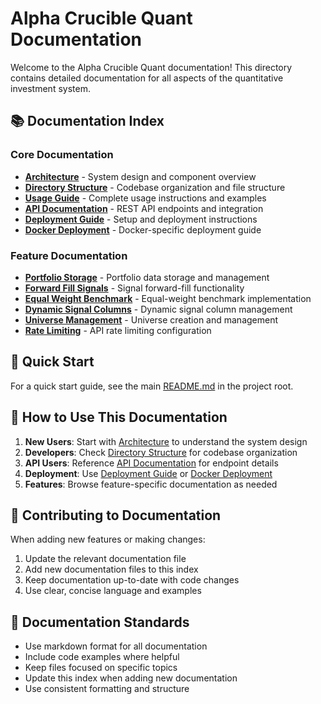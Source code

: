 # Alpha Crucible Quant Documentation

Welcome to the Alpha Crucible Quant documentation! This directory contains detailed documentation for all aspects of the quantitative investment system.

## 📚 Documentation Index

### Core Documentation
- **[Architecture](ARCHITECTURE.md)** - System design and component overview
- **[Directory Structure](DIRECTORY_STRUCTURE.md)** - Codebase organization and file structure
- **[Usage Guide](USAGE.md)** - Complete usage instructions and examples
- **[API Documentation](API.md)** - REST API endpoints and integration
- **[Deployment Guide](DEPLOYMENT.md)** - Setup and deployment instructions
- **[Docker Deployment](DOCKER_DEPLOYMENT.md)** - Docker-specific deployment guide

### Feature Documentation
- **[Portfolio Storage](PORTFOLIO_STORAGE.md)** - Portfolio data storage and management
- **[Forward Fill Signals](FORWARD_FILL_SIGNALS.md)** - Signal forward-fill functionality
- **[Equal Weight Benchmark](EQUAL_WEIGHT_BENCHMARK.md)** - Equal-weight benchmark implementation
- **[Dynamic Signal Columns](DYNAMIC_SIGNAL_COLUMNS.md)** - Dynamic signal column management
- **[Universe Management](UNIVERSE_MANAGEMENT.md)** - Universe creation and management
- **[Rate Limiting](RATE_LIMITING.md)** - API rate limiting configuration

## 🚀 Quick Start

For a quick start guide, see the main [README.md](../README.md) in the project root.

## 📖 How to Use This Documentation

1. **New Users**: Start with [Architecture](ARCHITECTURE.md) to understand the system design
2. **Developers**: Check [Directory Structure](DIRECTORY_STRUCTURE.md) for codebase organization
3. **API Users**: Reference [API Documentation](API.md) for endpoint details
4. **Deployment**: Use [Deployment Guide](DEPLOYMENT.md) or [Docker Deployment](DOCKER_DEPLOYMENT.md)
5. **Features**: Browse feature-specific documentation as needed

## 🔧 Contributing to Documentation

When adding new features or making changes:

1. Update the relevant documentation file
2. Add new documentation files to this index
3. Keep documentation up-to-date with code changes
4. Use clear, concise language and examples

## 📝 Documentation Standards

- Use markdown format for all documentation
- Include code examples where helpful
- Keep files focused on specific topics
- Update this index when adding new documentation
- Use consistent formatting and structure